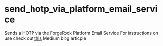 # send_hotp_via_platform_email_service
Sends a HOTP via the ForgeRock Platform Email Service
For instructions on use check out [this](https://medium.com/@darinder.shokar/how-to-send-templated-emails-in-forgerock-identity-cloud-f0abfb8f1d08) Medium blog articple
